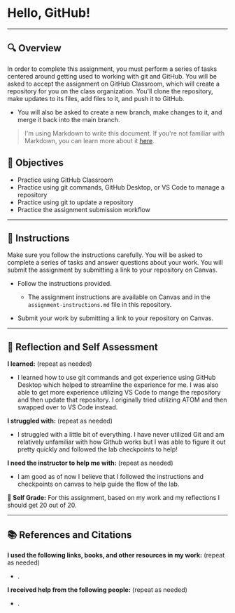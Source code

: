 # Hello, GitHub!
---------
## 🔍 Overview
In order to complete this assignment, you must perform a series of tasks centered around getting used to working with git and GitHub.
You will be asked to accept the assignment on GitHub Classroom, which will create a repository for you on the class organization. You'll clone the repository, make updates to its files, add files to it, and push it to GitHub.
* You will also be asked to create a new branch, make changes to it, and merge it back into the main branch.

> I'm using Markdown to write this document. If you're not familiar with Markdown, you can learn more about it [here](https://guides.github.com/features/mastering-markdown/).

## 🎯 Objectives
- Practice using GitHub Classroom
- Practice using git commands, GitHub Desktop, or VS Code to manage a repository
- Practice using git to update a repository
- Practice the assignment submission workflow

---------------
## 📝 Instructions
Make sure you follow the instructions carefully. You will be asked to complete a series of tasks and answer questions about your work. You will submit the assignment by submitting a link to your repository on Canvas.

- Follow the instructions provided.
  - The assignment instructions are available on Canvas and in the `assignment-instructions.md` file in this repository.

- Submit your work by submitting a link to your repository on Canvas.

---------------
## 💭 Reflection and Self Assessment

**I learned:** (repeat as needed)
- I learned how to use git commands and got experience using GitHub Desktop which helped to streamline the experience for me. I was also able to get more experience utilizing VS Code to mange the repository and then update that repository. I originally tried utilizing ATOM and then swapped over to VS Code instead.

**I struggled with:** (repeat as needed)
- I struggled with a little bit of everything. I have never utilized Git and am relatively unfamiliar with how Github works but I was able to figure it out pretty quickly and followed the lab checkpoints to help!

**I need the instructor to help me with:** (repeat as needed)
- I am good as of now I believe that I followed the instructions and checkpoints on canvas to help guide the flow of the lab. 

**💯 Self Grade:** For this assignment, based on my work and my reflections I should get 20 out of 20.

------------------
## 📚 References and Citations
**I used the following links, books, and other resources in my work:** (repeat as needed)
- .
  
**I received help from the following people:** (repeat as needed)
- . 
